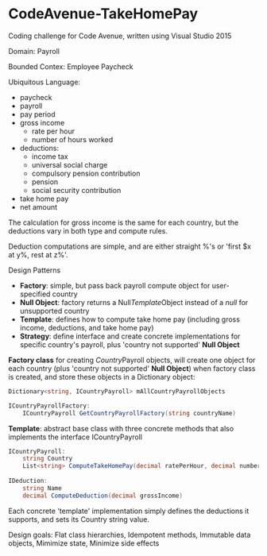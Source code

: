 # CodeAvenue-TakeHomePay
Coding challenge for Code Avenue, written using Visual Studio 2015

Domain:
Payroll

Bounded Contex:
Employee Paycheck

Ubiquitous Language:
+ paycheck
+ payroll
+ pay period
+ gross income
	+ rate per hour
	+ number of hours worked
+ deductions:
	+ income tax
	+ universal social charge
	+ compulsory pension contribution
	+ pension
	+ social security contribution
+ take home pay
+ net amount

The calculation for gross income is the same for each country, but the deductions vary in both type and compute rules.

Deduction computations are simple, and are either straight %'s or 'first $x at y%, rest at z%'.

Design Patterns
+ **Factory**: simple, but pass back payroll compute object for user-specified country
+ **Null Object**: factory returns a Null*Template*Object instead of a *null* for unsupported country
+ **Template**: defines how to compute take home pay (including gross income, deductions, and take home pay)
+ **Strategy**: define interface and create concrete implementations for specific country's payroll, plus 'country not supported' **Null Object**

**Factory class** for creating *Country*Payroll objects, will create one object for each country (plus 'country not supported' **Null Object**) when factory class is created, and store these objects in a Dictionary object: 
```C#
Dictionary<string, ICountryPayroll> mAllCountryPayrollObjects

ICountryPayrollFactory:
	ICountryPayroll GetCountryPayrollFactory(string countryName)
```
**Template**: abstract base class with three concrete methods that also implements the interface ICountryPayroll
```C#
ICountryPayroll:
	string Country
	List<string> ComputeTakeHomePay(decimal ratePerHour, decimal numberHours, out decimal takeHomePay)
	
IDeduction:
	string Name
	decimal ComputeDeduction(decimal grossIncome)
```

Each concrete 'template' implementation simply defines the deductions it supports, and sets its Country string value.

Design goals: Flat class hierarchies, Idempotent methods, Immutable data objects, Mimimize state, Minimize side effects
